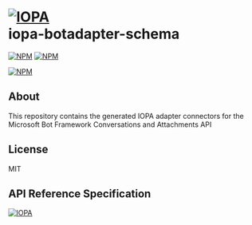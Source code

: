 # [![IOPA](http://iopa.io/iopa.png)](http://iopa.io)<br> iopa-botadapter-schema

[![NPM](https://img.shields.io/badge/iopa-certified-99cc33.svg?style=flat-square)](http://iopa.io/)
[![NPM](https://img.shields.io/badge/iopa-bot%20framework-F67482.svg?style=flat-square)](http://iopa.io/)

[![NPM](https://nodei.co/npm/iopa-botadapter-schema.png?downloads=true)](https://nodei.co/npm/iopa-botadapter-schema/)

## About

This repository contains the generated IOPA adapter connectors for the Microsoft Bot Framework Conversations and Attachments API

## License

MIT

## API Reference Specification

[![IOPA](http://iopa.io/iopa.png)](http://iopa.io)
